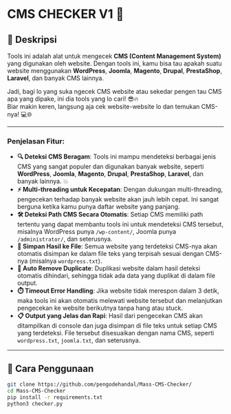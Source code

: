 # CMS CHECKER V1 🚀

## 📜 Deskripsi
Tools ini adalah alat untuk mengecek **CMS (Content Management System)** yang digunakan oleh website. Dengan tools ini, kamu bisa tau apakah suatu website menggunakan **WordPress**, **Joomla**, **Magento**, **Drupal**, **PrestaShop**, **Laravel**, dan banyak CMS lainnya.

Jadi, bagi lo yang suka ngecek CMS website atau sekedar pengen tau CMS apa yang dipake, ini dia tools yang lo cari! 😎🔥  
Biar makin keren, langsung aja cek website-website lo dan temukan CMS-nya! 💻🌐

---

### Penjelasan Fitur:

- **🔍 Deteksi CMS Beragam**: Tools ini mampu mendeteksi berbagai jenis CMS yang sangat populer dan digunakan banyak website, seperti **WordPress**, **Joomla**, **Magento**, **Drupal**, **PrestaShop**, **Laravel**, dan banyak lainnya. 💥
- **⚡ Multi-threading untuk Kecepatan**: Dengan dukungan multi-threading, pengecekan terhadap banyak website akan jauh lebih cepat. Ini sangat berguna ketika kamu punya daftar website yang panjang.
- **🛠️ Deteksi Path CMS Secara Otomatis**: Setiap CMS memiliki path tertentu yang dapat membantu tools ini untuk mendeteksi CMS tersebut, misalnya WordPress punya `/wp-content/`, Joomla punya `/administrator/`, dan seterusnya.
- **💾 Simpan Hasil ke File**: Semua website yang terdeteksi CMS-nya akan otomatis disimpan ke dalam file teks yang terpisah sesuai dengan CMS-nya (misalnya `wordpress.txt`).
- **🚫 Auto Remove Duplicate**: Duplikasi website dalam hasil deteksi otomatis dihindari, sehingga tidak ada data yang duplikat di dalam file output.
- **⏱️ Timeout Error Handling**: Jika website tidak merespon dalam 3 detik, maka tools ini akan otomatis melewati website tersebut dan melanjutkan pengecekan ke website berikutnya tanpa hang atau stuck.
- **📋 Output yang Jelas dan Rapi**: Hasil dari pengecekan CMS akan ditampilkan di console dan juga disimpan di file teks untuk setiap CMS yang terdeteksi. File tersebut disesuaikan dengan nama CMS, seperti `wordpress.txt`, `joomla.txt`, dan seterusnya.

---

## 🚀 Cara Penggunaan
   ```bash
   git clone https://github.com/pengodehandal/Mass-CMS-Checker/
   cd Mass-CMS-Checker
   pip install -r requirements.txt
   python3 checker.py
